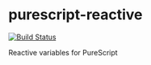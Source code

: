 purescript-reactive
=====================

[![Build Status](https://travis-ci.org/purescript-contrib/purescript-reactive.svg?branch=master)](https://travis-ci.org/purescript-contrib/purescript-reactive)

Reactive variables for PureScript
